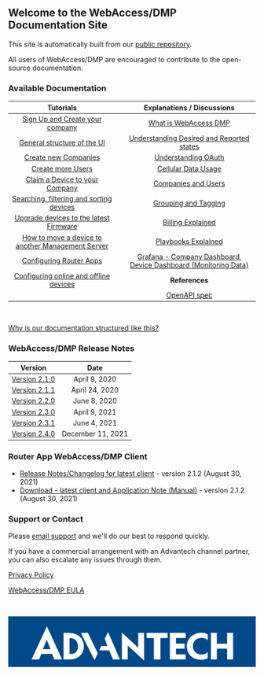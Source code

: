 ## Welcome to the WebAccess/DMP Documentation Site

This site is automatically built from our [public repository](https://github.com/wadmp/wadmp.github.io).

All users of WebAccess/DMP are encouraged to contribute to the open-source documentation.

### Available Documentation

|                          Tutorials                            |      |  Explanations / Discussions                                  |
| :----------------------------------------------------------:  | ---- | :----------------------------------------------------------: |
| [Sign Up and Create your company](/tutorials/sign-up.md)      |      | [What is WebAccess DMP](/explanations-discussions/what-is-webaccess-dmp.md) |
| [General structure of the UI](/tutorials/ui-general-structure.md) |  | [Understanding Desired and Reported states](/explanations-discussions/desired-reported-states.md) |
| [Create new Companies](/tutorials/create-company.md)          |      | [Understanding OAuth](/explanations-discussions/understanding-oauth.md) |
| [Create more Users](/tutorials/create-users.md)               |      | [Cellular Data Usage](/explanations-discussions/data-usage.md) |
| [Claim a Device to your Company](/tutorials/claim-device.md)  |      | [Companies and Users](/explanations-discussions/companies-and-users.md) |
| [Searching, filtering and sorting devices](/tutorials/search-filter-sort-devices.md)| | [Grouping and Tagging](/explanations-discussions/Grouping-and-tagging.md) |  
| [Upgrade devices to the latest Firmware](/tutorials/upgrade-fw.md) |  | [Billing Explained](/explanations-discussions/billing.md) |   
| [How to move a device to another Management Server](/how-tos/move-a-device.md) | | [Playbooks Explained](/explanations-discussions/playbooks.md) |
| [Configuring Router Apps](/tutorials/configuring-router-apps.md) | | [Grafana - Company Dashboard, Device Dashboard (Monitoring Data)](/explanations-discussions/grafana.md) |
| [Configuring online and offline devices](/tutorials/configuring-devices.md) |           | **References** |
|  |  | [OpenAPI spec](https://api.wadmp.com/#!/apis/cc753663-54c3-447a-b536-6354c3047ae6/detail) |   



[//]: # (Comments - unused links:)


[//]: # (Explanations / Discussions)

[//]: # (Routers Overview)

[//]: # (Router configuration and Health reporting)

[//]: # (Understanding Async API)

[//]: # (AssureAuth™ Security Whitepaper)

[//]: # (Grouping and Tagging)

[//]: # (Firmware and User Module versions)

[//]: # (Monitoring a Device)

[//]: # (Monitoring Aggregated Company Data)

[//]: # (Applying Configuration with AssureSync™)

[//]: # (Secure Device Bootstrap)


[//]: # (References)


[//]: # (Glossary)

[//]: # (AsyncAPI spec)

[//]: # (InfluxDB schema)


[//]: # (Tutorials)


[//]: # (How the Dynamic Documentation works)

[//]: # (Upgrading all my devices to the latest Firmware using the API)

[//]: # (Claim all my devices to my company using the API)

[//]: # (Re-claim devices to a different company using the API)

[//]: # (Configuring online  and offline devices using the API)

[//]: # (Getting audit logs using the API)

[//]: # (Getting aggregated monitoring for all devices using the API)

[//]: # (Getting monitoring data for one device using the API)

[//]: # (Subscribing to one device events using the Async API)

[//]: # (Subscribing to all possible events using the Async API)


[//]: # (How-to) 


[//]: # (How to migrate my devices from DMP Gen1 )

[//]: # (How to login with my own scripts )

[//]: # (How to pre-configure all my devices) 

[//]: # (How to add a custom User Module     ) 

[//]: # (How to create devices from a list and claim them)

&nbsp;  

[Why is our documentation structured like this?](https://www.divio.com/blog/documentation/)

### WebAccess/DMP Release Notes

|                    Version                   |        Date       |
| :------------------------------------------: | :---------------: |
| [Version 2.1.0](/release_notes/2.1.0.md)     | April 9, 2020    |
| [Version 2.1.1](/release_notes/2.1.1.md)     | April 24, 2020   |
| [Version 2.2.0](/release_notes/2.2.0.md)     | June 8, 2020     |
| [Version 2.3.0](/release_notes/2.3.0.md)     | April 9, 2021     |
| [Version 2.3.1](/release_notes/2.3.1.md)     | June 4, 2021     |
| [Version 2.4.0](/release_notes/2.4.0.md)     | December 11, 2021     |

### Router App WebAccess/DMP Client

* [Release Notes/Changelog for latest client](/client/release_notes.md) - version 2.1.2 (August 30, 2021)
* [Download - latest client and Application Note (Manual)](https://icr.advantech.cz/products/software/user-modules#webaccessdmp-client) - version 2.1.2 (August 30, 2021)


### Support or Contact

Please [email support](mailto:wadmp@advantech.com) and we'll do our best to respond quickly.

If you have a commercial arrangement with an Advantech channel partner, you can also escalate any issues through them. 

[Privacy Policy](/privacy-policy.md)

[WebAccess/DMP EULA](/eula.md)

&nbsp;  

![Advantech logo](/images/advantech.png "Advantech")
